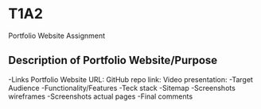 # T1A2

Portfolio Website Assignment

## Description of Portfolio Website/Purpose
-Links
  Portfolio Website URL:
  GitHub repo link:
  Video presentation:
-Target Audience
-Functionality/Features
-Teck stack
-Sitemap
-Screenshots wireframes
-Screenshots actual pages
-Final comments
  
  
